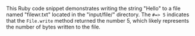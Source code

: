 This Ruby code snippet demonstrates writing the string "Hello" to a file named "filewr.txt" located in the "input/file/" directory. The `#=> 5` indicates that the `File.write` method returned the number 5, which likely represents the number of bytes written to the file.